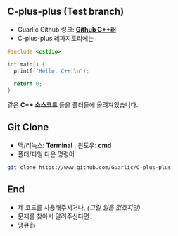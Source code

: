 ## C-plus-plus (Test branch)
- Guarlic Github 링크: **[Github C++러](https://github.com/Guarlic)**
- C-plus-plus 레파지토리에는

```c++
#include <cstdio>

int main() {
  printf("Hello, C++!\n");
  
  return 0;
}
```

같은 **C++ 소스코드** 들을 폴더들에 올려져있습니다.
## Git Clone
- 맥/리눅스: **Terminal** , 윈도우: **cmd**
- 폴더/파일 다운 명령어
```zsh
git clone https://www.github.com/Guarlic/C-plus-plus
```

## End
- 제 코드를 사용해주시거나, *(그럴 일은 없겠지만)*
- 문제를 찾아서 알려주신다면...
- 땡큐👍
